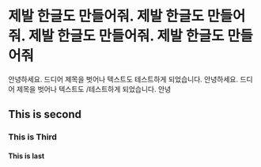 # 제발 한글도 만들어줘. 제발 한글도 만들어줘. 제발 한글도 만들어줘. 제발 한글도 만들어줘
안녕하세요. 드디어 제목을 벗어나 텍스트도 테스트하게 되었습니다. 안녕하세요. 드디어 제목을 벗어나 텍스트도 /테스트하게 되었습니다. 안녕

## This is second

### This is Third

#### This is last
